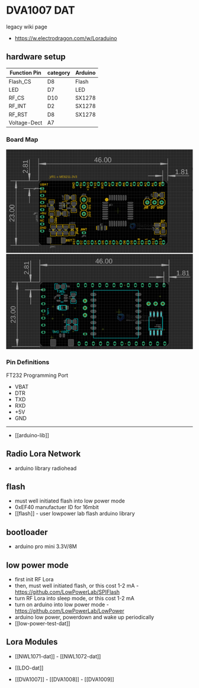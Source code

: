 

# DVA1007 DAT

legacy wiki page
- https://w.electrodragon.com/w/Loraduino


## hardware setup 

| Function Pin | category | Arduino |
| ------------ | -------- | ------- |
| Flash_CS     | D8       | Flash   |
| LED          | D7       | LED     |
| RF_CS        | D10      | SX1278  |
| RF_INT       | D2       | SX1278  |
| RF_RST       | D8       | SX1278  |
| Voltage-Dect | A7       |         |

### Board Map 

![](2023-11-06-16-04-30.png)
![](2023-11-06-16-06-22.png)

### Pin Definitions

FT232 Programming Port 
- VBAT
- DTR
- TXD
- RXD
- +5V
- GND
- --

- [[arduino-lib]]

## Radio Lora Network 
- arduino library radiohead


## flash 
- must well initiated flash into low power mode 
- 0xEF40 manufactuer ID for 16mbit
- [[flash]] - user lowpower lab flash arduino library 

## bootloader 
- arduino pro mini 3.3V/8M 



## low power mode 
- first init RF Lora 
- then, must well initiated flash, or this cost 1-2 mA - https://github.com/LowPowerLab/SPIFlash
- turn RF Lora into sleep mode, or this cost 1-2 mA
- turn on arduino into low power mode - https://github.com/LowPowerLab/LowPower
- arduino low power, powerdown and wake up periodically 
- [[low-power-test-dat]]


## Lora Modules 

- [[NWL1071-dat]] - [[NWL1072-dat]]

- [[LDO-dat]]

- [[DVA1007]] - [[DVA1008]] - [[DVA1009]]